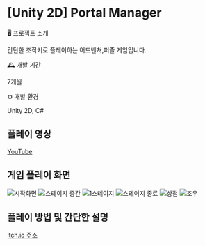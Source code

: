 # [Unity 2D] Portal Manager

🖥️ 프로젝트 소개

간단한 조작키로 플레이하는 어드벤쳐,퍼즐 게임입니다.

🕰️ 개발 기간

7개월

⚙️ 개발 환경

Unity 2D, C#

## 플레이 영상

[YouTube](https://youtu.be/N3ULJtdpXcs)

## 게임 플레이 화면

![시작화면](https://github.com/user-attachments/assets/b77948b2-b1ba-4458-83aa-6b3c837130ef)
![스테이지 중간](https://github.com/user-attachments/assets/5f8ba14c-3a4e-459d-aad0-e55fca444e6e)
![1스테이지](https://github.com/user-attachments/assets/9575b601-fa6a-47e3-b6a2-60199a3a5ad8)
![스테이지 종료](https://github.com/user-attachments/assets/afedb2c9-f62e-4643-9e15-cdb6a7ea5743)
![상점](https://github.com/user-attachments/assets/e99fb195-a1f1-41b2-937c-b3f191725580)
![조우](https://github.com/user-attachments/assets/f215e020-153d-4357-8cfc-9654c111462e)

## 플레이 방법 및 간단한 설명
[itch.io 주소](https://yapyap300.itch.io/portal-manager)
